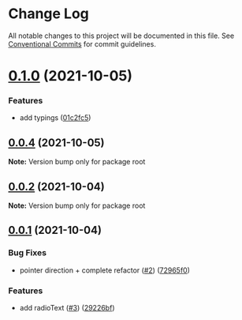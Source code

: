 # Change Log

All notable changes to this project will be documented in this file.
See [Conventional Commits](https://conventionalcommits.org) for commit guidelines.

# [0.1.0](https://github.com/coveo/inquirer-customizable/compare/v0.0.4...v0.1.0) (2021-10-05)


### Features

* add typings ([01c2fc5](https://github.com/coveo/inquirer-customizable/commit/01c2fc5e0b04838f0877984dae1a2248a1cb6415))





## [0.0.4](https://github.com/coveo/inquirer-customizable/compare/v0.0.2...v0.0.4) (2021-10-05)

**Note:** Version bump only for package root





## [0.0.2](https://github.com/coveo/inquirer-customizable/compare/v0.0.1...v0.0.2) (2021-10-04)

**Note:** Version bump only for package root





## [0.0.1](https://github.com/coveo/inquirer-customizable/compare/v0.0.0...v0.0.1) (2021-10-04)


### Bug Fixes

* pointer direction + complete refactor ([#2](https://github.com/coveo/inquirer-customizable/issues/2)) ([72965f0](https://github.com/coveo/inquirer-customizable/commit/72965f0ba4967c283fbca8000657db35db599594))


### Features

* add radioText ([#3](https://github.com/coveo/inquirer-customizable/issues/3)) ([29226bf](https://github.com/coveo/inquirer-customizable/commit/29226bfa49442a63359730c4c4fefb701a9a9643))
